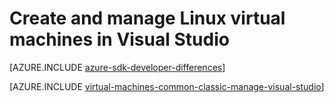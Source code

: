 <properties
    pageTitle="Create and manage Linux VMs in Visual Studio | Azure"
    description="Learn how to use Visual Studio to create and manage Azure VMs running Linux"
    services="visual-studio-online,virtual-machines-linux"
    documentationcenter="na"
    author="TomArcher"
    manager="timlt"
    editor="" />
<tags
    ms.assetid="1d61cd36-5004-4d7f-96c6-cc62e57ddefe"
    ms.service="virtual-machines-linux"
    ms.devlang="multiple"
    ms.topic="article"
    ms.tgt_pltfrm="vm-linux"
    ms.workload="na"
    ms.date="12/09/2016"
    wacn.date=""
    ms.author="tarcher" />

# Create and manage Linux virtual machines in Visual Studio

[AZURE.INCLUDE [azure-sdk-developer-differences](../../includes/azure-sdk-developer-differences.md)]

[AZURE.INCLUDE [virtual-machines-common-classic-manage-visual-studio](../../includes/virtual-machines-common-classic-manage-visual-studio.md)]